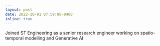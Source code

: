 ```yaml
---
layout: post
date: 2022-10-01 07:59:00-0400
inline: true
---
```


Joined ST Engineering as a senior research engineer working on spatio-temporal modelling and Generative AI
